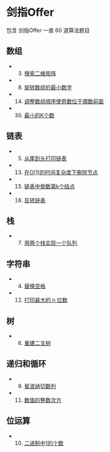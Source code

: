 # 剑指Offer

包含 剑指Offer 一直 60 道算法题目

## 数组

- 3. [搜索二维矩阵](./search-a-2d-matrix.md)
- 8. [旋转数组的最小数字](./find-minimum-in-rotated-sorted-array.md)
- 14. [调整数组顺序使奇数位于偶数前面](./reOrderArray.md)
- 30. [最小的K个数]()

## 链表

- 5. [从尾到头打印链表](./print-link-from-tail.md)
- 13. [在O(1)的时间复杂度下删除节点]()
- 15. [链表中倒数第k个结点](./FindKthToTail.md)
- 16. [反转链表](./revert-link.md)


## 栈
- 7. [用两个栈实现一个队列](./two-stack-fifo.md)

## 字符串

- 4. [替换空格](./replay-space.md)
- 12. [打印最大的 n 位数](./printn.md)

## 树

- 6. [重建二叉树](./reConstructBinaryTree.md)

## 递归和循环

- 9. [斐波纳切数列](./fibonacci.md)
- 11. [数值的整数次方](./power.md)

## 位运算

- 10. [二进制中1的个数](./number-of-one.md)
